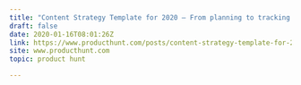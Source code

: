 ```yaml
---
title: "Content Strategy Template for 2020 — From planning to tracking. A fully editable PPT template"
draft: false
date: 2020-01-16T08:01:26Z
link: https://www.producthunt.com/posts/content-strategy-template-for-2020?utm_medium=RSS&utm_source=hune
site: www.producthunt.com
topic: product hunt  

---
```

